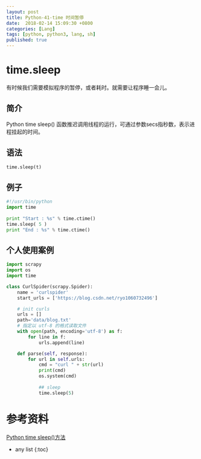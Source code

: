 ```yaml
---
layout: post
title: Python-41-time 时间暂停
date:  2018-02-14 15:09:30 +0800
categories: [Lang]
tags: [python, python3, lang, sh]
published: true
---
```


# time.sleep

有时候我们需要模拟程序的暂停，或者耗时。就需要让程序睡一会儿。

## 简介

Python time sleep() 函数推迟调用线程的运行，可通过参数secs指秒数，表示进程挂起的时间。

## 语法

```py
time.sleep(t)
```

## 例子

```py
#!/usr/bin/python
import time
 
print "Start : %s" % time.ctime()
time.sleep( 5 )
print "End : %s" % time.ctime()
```

## 个人使用案例

```py
import scrapy
import os
import time

class CurlSpider(scrapy.Spider):
    name = 'curlspider'
    start_urls = ['https://blog.csdn.net/ryo1060732496']

    # init curls
    urls = []
    path='data/blog.txt'
    # 指定以 utf-8 的格式读取文件
    with open(path, encoding='utf-8') as f:
        for line in f:
            urls.append(line)

    def parse(self, response):
        for url in self.urls:
            cmd = "curl " + str(url)
            print(cmd)
            os.system(cmd)
            
            ## sleep
            time.sleep(5)
```

# 参考资料

[Python time sleep()方法](http://www.runoob.com/python/att-time-sleep.html)

* any list
{:toc}